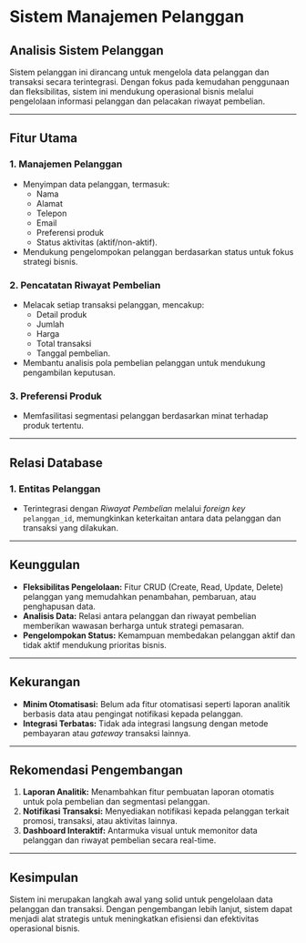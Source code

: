 # Sistem Manajemen Pelanggan

## **Analisis Sistem Pelanggan**
Sistem pelanggan ini dirancang untuk mengelola data pelanggan dan transaksi secara terintegrasi. Dengan fokus pada kemudahan penggunaan dan fleksibilitas, sistem ini mendukung operasional bisnis melalui pengelolaan informasi pelanggan dan pelacakan riwayat pembelian.

---

## **Fitur Utama**

### **1. Manajemen Pelanggan**
- Menyimpan data pelanggan, termasuk:
  - Nama
  - Alamat
  - Telepon
  - Email
  - Preferensi produk
  - Status aktivitas (aktif/non-aktif).
- Mendukung pengelompokan pelanggan berdasarkan status untuk fokus strategi bisnis.

### **2. Pencatatan Riwayat Pembelian**
- Melacak setiap transaksi pelanggan, mencakup:
  - Detail produk
  - Jumlah
  - Harga
  - Total transaksi
  - Tanggal pembelian.
- Membantu analisis pola pembelian pelanggan untuk mendukung pengambilan keputusan.

### **3. Preferensi Produk**
- Memfasilitasi segmentasi pelanggan berdasarkan minat terhadap produk tertentu.

---

## **Relasi Database**

### **1. Entitas Pelanggan**
- Terintegrasi dengan *Riwayat Pembelian* melalui *foreign key* `pelanggan_id`, memungkinkan keterkaitan antara data pelanggan dan transaksi yang dilakukan.

---

## **Keunggulan**
- **Fleksibilitas Pengelolaan:** Fitur CRUD (Create, Read, Update, Delete) pelanggan yang memudahkan penambahan, pembaruan, atau penghapusan data.
- **Analisis Data:** Relasi antara pelanggan dan riwayat pembelian memberikan wawasan berharga untuk strategi pemasaran.
- **Pengelompokan Status:** Kemampuan membedakan pelanggan aktif dan tidak aktif mendukung prioritas bisnis.

---

## **Kekurangan**
- **Minim Otomatisasi:** Belum ada fitur otomatisasi seperti laporan analitik berbasis data atau pengingat notifikasi kepada pelanggan.
- **Integrasi Terbatas:** Tidak ada integrasi langsung dengan metode pembayaran atau *gateway* transaksi lainnya.

---

## **Rekomendasi Pengembangan**
1. **Laporan Analitik:** Menambahkan fitur pembuatan laporan otomatis untuk pola pembelian dan segmentasi pelanggan.
2. **Notifikasi Transaksi:** Menyediakan notifikasi kepada pelanggan terkait promosi, transaksi, atau aktivitas lainnya.
3. **Dashboard Interaktif:** Antarmuka visual untuk memonitor data pelanggan dan riwayat pembelian secara real-time.

---

## **Kesimpulan**
Sistem ini merupakan langkah awal yang solid untuk pengelolaan data pelanggan dan transaksi. Dengan pengembangan lebih lanjut, sistem dapat menjadi alat strategis untuk meningkatkan efisiensi dan efektivitas operasional bisnis.
